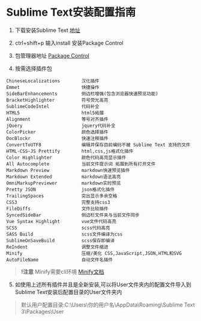 # Sublime Text安装配置指南
1. 下载安装Sublime Text  [地址](http://www.sublimetext.com/)

2. ctrl+shift+p 输入install 安装Package Control

3. 包管理器地址
[Package Control](https://packagecontrol.io/)

4. 按需选择插件包
```
ChineseLocalizations        汉化插件
Emmet                       快捷操作
SideBarEnhancements         侧边栏增强(包含浏览器快速预览功能)
BracketHighlighter          符号荧光高亮
SublimeCodeIntel            代码补全
HTML5                       html5拓展
Alignment                   等号对齐插件
jQuery                      jquery代码补全
ColorPicker                 颜色选择插件
DocBlockr                   快速注释插件
ConvertToUTF8               编辑并保存目前编码不被 Sublime Text 支持的文件
HTML-CSS-JS Prettify        html,css,js格式化插件
Color Highlighter           颜色代码高亮显示插件
All Autocomplete            当前文件提示词 拓展到所有打开文件
Markdown Preview            markdown快速预览插件
Markdown Extended           markdown语法高亮
OmniMarkupPreviewer         markdown实时预览
Pretty JSON                 json格式化插件
TrailingSpaces              突出显示多余空格
CSS3                        完整支持css3
FileDiffs                   文件比较插件
SyncedSideBar               侧边栏文件夹与当前文件同步
Vue Syntax Highlight        vue文件代码高亮
SCSS                        scss代码高亮
SASS Build                  scss文件编译为css
SublimeOnSaveBuild          scss保存即编译
ReIndent                    调整文件缩进
Minify                      压缩/美化 CSS,JavaScript,JSON,HTML和SVG
AutoFileName                自动文件名插件
```
>__!注意__ Minify需要cli环境  [Minify文档](https://packagecontrol.io/packages/Minify)
5. 如使用上述所有插件并且是全新安装,可以将User文件夹内的配置文件导入到Sublime Text安装后配置目录的User文件夹内
>默认用户配置目录:C:\Users\你的用户名\AppData\Roaming\Sublime Text 3\Packages\User
